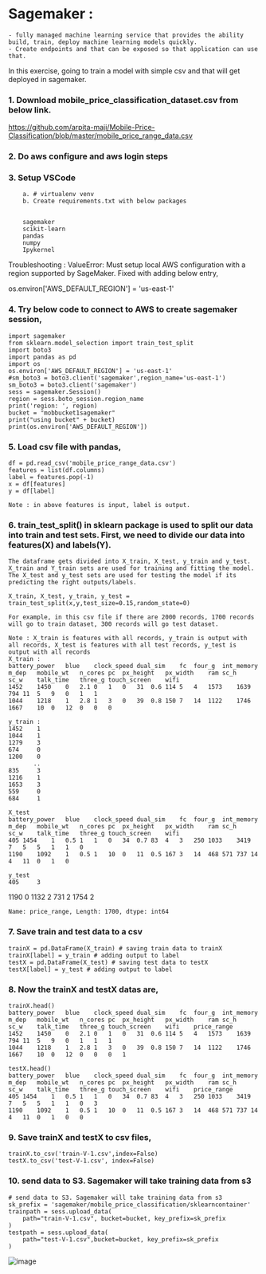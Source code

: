 # Sagemaker : 
	- fully managed machine learning service that provides the ability build, train, deploy machine learning models quickly.
	- Create endpoints and that can be exposed so that application can use that.

In this exercise, going to train a model with simple csv and that will get deployed in sagemaker.

### 1. Download mobile_price_classification_dataset.csv from below link.
https://github.com/arpita-maji/Mobile-Price-Classification/blob/master/mobile_price_range_data.csv

### 2. Do aws configure and aws login steps
###	3. Setup VSCode
		a. # virtualenv venv
		b. Create requirements.txt with below packages
		 
		
		sagemaker
		scikit-learn
		pandas
		numpy
		Ipykernel

Troubleshooting : 
ValueError: Must setup local AWS configuration with a region supported by SageMaker.
Fixed with adding below entry,

os.environ['AWS_DEFAULT_REGION'] = 'us-east-1'
###	4. Try below code to connect to AWS to create sagemaker session,
	
	import sagemaker
	from sklearn.model_selection import train_test_split
	import boto3
	import pandas as pd
	import os
	os.environ['AWS_DEFAULT_REGION'] = 'us-east-1'
	#sm_boto3 = boto3.client('sagemaker',region_name='us-east-1')
	sm_boto3 = boto3.client('sagemaker')
	sess = sagemaker.Session()
	region = sess.boto_session.region_name
	print('region: ', region)
	bucket = "mobbucket1sagemaker"
	print("using bucket" + bucket)
	print(os.environ['AWS_DEFAULT_REGION'])
	
###	5. Load csv file with pandas,

	
	df = pd.read_csv('mobile_price_range_data.csv')
	features = list(df.columns)
	label = features.pop(-1)
	x = df[features]
	y = df[label]
	
	Note : in above features is input, label is output.
	
###	6. train_test_split() in sklearn package is used to split our data into train and test sets. First, we need to divide our data into features(X) and labels(Y). 
	The dataframe gets divided into X_train, X_test, y_train and y_test. 
	X_train and Y_train sets are used for training and fitting the model. 
	The X_test and y_test sets are used for testing the model if its predicting the right outputs/labels.
	
	X_train, X_test, y_train, y_test = train_test_split(x,y,test_size=0.15,random_state=0)
	
	For example, in this csv file if there are 2000 records, 1700 records will go to train dataset, 300 records will go test dataset.

	Note : X_train is features with all records, y_train is output with all records, X_test is features with all test records, y_test is output with all records 
	X_train : 
	battery_power	blue	clock_speed	dual_sim	fc	four_g	int_memory	m_dep	mobile_wt	n_cores	pc	px_height	px_width	ram	sc_h	sc_w	talk_time	three_g	touch_screen	wifi	
	1452	1450	0	2.1	0	1	0	31	0.6	114	5	4	1573	1639	794	11	5	9	0	1	1
	1044	1218	1	2.8	1	3	0	39	0.8	150	7	14	1122	1746	1667	10	0	12	0	0	0
	
	y_train :
	1452    1
	1044    1
	1279    3
	674     0
	1200    0
	       ..
	835     3
	1216    1
	1653    3
	559     0
	684     1
	
	X_test
	battery_power	blue	clock_speed	dual_sim	fc	four_g	int_memory	m_dep	mobile_wt	n_cores	pc	px_height	px_width	ram	sc_h	sc_w	talk_time	three_g	touch_screen	wifi	
	405	1454	1	0.5	1	1	0	34	0.7	83	4	3	250	1033	3419	7	5	5	1	1	0
	1190	1092	1	0.5	1	10	0	11	0.5	167	3	14	468	571	737	14	4	11	0	1	0
	
	y_test
	405     3
1190    0
1132    2
731     2
1754    2
	
	Name: price_range, Length: 1700, dtype: int64
	
###	7. Save train and test data to a csv
	
	trainX = pd.DataFrame(X_train) # saving train data to trainX
	trainX[label] = y_train # adding output to label
	testX = pd.DataFrame(X_test) # saving test data to testX
	testX[label] = y_test # adding output to label
	
###	8. Now the trainX and testX datas are,
	trainX.head()
	battery_power	blue	clock_speed	dual_sim	fc	four_g	int_memory	m_dep	mobile_wt	n_cores	pc	px_height	px_width	ram	sc_h	sc_w	talk_time	three_g	touch_screen	wifi	price_range	
	1452	1450	0	2.1	0	1	0	31	0.6	114	5	4	1573	1639	794	11	5	9	0	1	1	1
	1044	1218	1	2.8	1	3	0	39	0.8	150	7	14	1122	1746	1667	10	0	12	0	0	0	1
	
	testX.head()
	battery_power	blue	clock_speed	dual_sim	fc	four_g	int_memory	m_dep	mobile_wt	n_cores	pc	px_height	px_width	ram	sc_h	sc_w	talk_time	three_g	touch_screen	wifi	price_range	
	405	1454	1	0.5	1	1	0	34	0.7	83	4	3	250	1033	3419	7	5	5	1	1	0	3
	1190	1092	1	0.5	1	10	0	11	0.5	167	3	14	468	571	737	14	4	11	0	1	0	0
###	9. Save trainX and testX to csv files,
	
	trainX.to_csv('train-V-1.csv',index=False)
	testX.to_csv('test-V-1.csv', index=False)
	
###	10. send data to S3. Sagemaker will take training data from s3
	# send data to S3. Sagemaker will take training data from s3
	sk_prefix = 'sagemaker/mobile_price_classification/sklearncontainer'
	trainpath = sess.upload_data(
	    path="train-V-1.csv", bucket=bucket, key_prefix=sk_prefix
	)
	testpath = sess.upload_data(
	    path="test-V-1.csv",bucket=bucket, key_prefix=sk_prefix
	)
![image](https://github.com/user-attachments/assets/619d36e3-06f3-4b61-9081-e1fc63406f7e)
